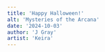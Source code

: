 ```yaml
---
title: 'Happy Halloween!'
alt: 'Mysteries of the Arcana'
date: '2024-10-03'
author: 'J Gray'
artist: 'Keira'
---
```

